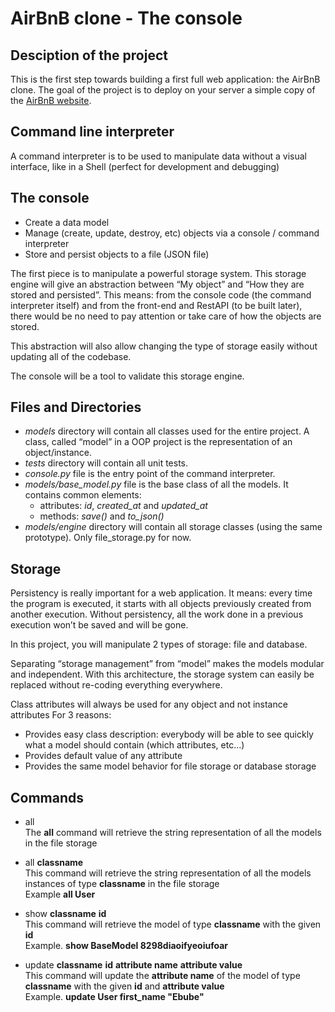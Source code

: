 # AirBnB clone - The console

## Desciption of the project

This is the first step towards building a first full web application: the AirBnB clone.
The goal of the project is to deploy on your server a simple copy of the [AirBnB website](https://www.airbnb.com/).

## Command line interpreter

A command interpreter is to be used to manipulate data without a visual interface, like in a Shell (perfect for development and debugging)

## The console

- Create a data model
- Manage (create, update, destroy, etc) objects via a console / command interpreter
- Store and persist objects to a file (JSON file)

The first piece is to manipulate a powerful storage system. This storage engine will give an abstraction between “My object” and “How they are stored and persisted”. This means: from the console code (the command interpreter itself) and from the front-end and RestAPI (to be built later), there would be no need to pay attention or take care of how the objects are stored.

This abstraction will also allow changing the type of storage easily without updating all of the codebase.

The console will be a tool to validate this storage engine.

## Files and Directories
- *models* directory will contain all classes used for the entire project. A class, called “model” in a OOP project is the representation of an object/instance.
- *tests* directory will contain all unit tests.
- *console.py* file is the entry point of the command interpreter.
- *models/base_model.py* file is the base class of all the models. It contains common elements:
   - attributes: *id*, *created_at* and *updated_at*
   - methods: *save()* and *to_json()*
- *models/engine* directory will contain all storage classes (using the same prototype). Only file_storage.py for now.

## Storage

Persistency is really important for a web application. It means: every time the program is executed, it starts with all objects previously created from another execution. Without persistency, all the work done in a previous execution won’t be saved and will be gone.

In this project, you will manipulate 2 types of storage: file and database.

Separating “storage management” from “model” makes the models modular and independent. With this architecture, the storage system  can easily be replaced without re-coding everything everywhere.

Class attributes will always be used for any object and not instance attributes For 3 reasons:

- Provides easy class description: everybody will be able to see quickly what a model should contain (which attributes, etc…)
- Provides default value of any attribute
- Provides the same model behavior for file storage or database storage

## Commands

* all \
The __all__ command will retrieve the string representation of all the models in the file storage

* all **classname** \
This command will retrieve the string representation of all the models instances of type **classname** in the file storage \
Example **all User**

* show **classname** __id__ \
This command will retrieve the model of type **classname** with the given __id__\
Example. **show BaseModel 8298diaoifyeoiufoar**

* update **classname** __id__ __attribute name__ __attribute value__ \
This command will update the **attribute name** of the model of type **classname** with the given __id__ and __attribute value__ \
Example. **update User first_name "Ebube"**
